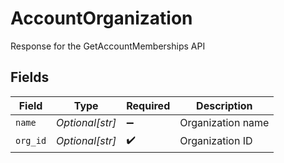 # AccountOrganization

Response for the GetAccountMemberships API


## Fields

| Field              | Type               | Required           | Description        |
| ------------------ | ------------------ | ------------------ | ------------------ |
| `name`             | *Optional[str]*    | :heavy_minus_sign: | Organization name  |
| `org_id`           | *Optional[str]*    | :heavy_check_mark: | Organization ID    |